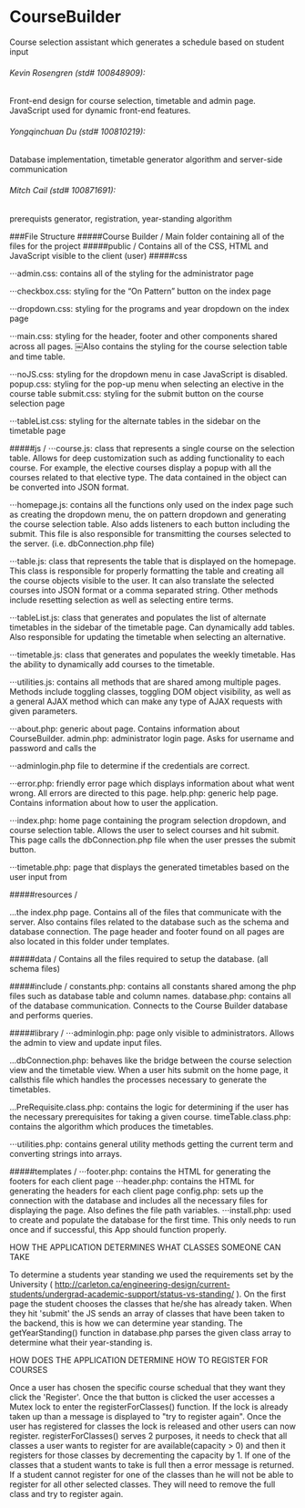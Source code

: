CourseBuilder
=============



Course selection assistant which generates a schedule based on student input

###### Kevin Rosengren (std# 100848909): 
Front-end design for course selection, timetable and admin page. JavaScript used for dynamic front-end features.
###### Yongqinchuan Du (std# 100810219): 
Database implementation, timetable generator algorithm and server-side communication
###### Mitch Cail (std# 100871691): 
prerequists generator, registration, year-standing algorithm

###File Structure
#####Course Builder /
Main folder containing all of the files for the project
#####public /
Contains all of the CSS, HTML and JavaScript visible to the client (user)
#####css

⋅⋅⋅admin.css: contains all of the styling for the administrator page

⋅⋅⋅checkbox.css: styling for the “On Pattern” button on the index page

⋅⋅⋅dropdown.css: styling for the programs and year dropdown on the index page 

⋅⋅⋅main.css: styling for the header, footer and other components shared across all pages. ￼Also contains the styling for the course selection table and time table.

⋅⋅⋅noJS.css: styling for the dropdown menu in case JavaScript is disabled.
popup.css: styling for the pop-up menu when selecting an elective in the course table submit.css: styling for the submit button on the course selection page

⋅⋅⋅tableList.css: styling for the alternate tables in the sidebar on the timetable page

#####js /
⋅⋅⋅course.js: class that represents a single course on the selection table. Allows for deep customization such as adding functionality to each course. For example, the elective courses display a popup with all the courses related to that elective type. The data contained in the object can be converted into JSON format.

⋅⋅⋅homepage.js: contains all the functions only used on the index page such as creating the dropdown menu, the on pattern dropdown and generating the course selection table. Also adds listeners to each button including the submit. This file is also responsible for transmitting the courses selected to the server. (i.e. dbConnection.php file)

⋅⋅⋅table.js: class that represents the table that is displayed on the homepage. This class is responsible for properly formatting the table and creating all the course objects visible to the user. It can also translate the selected courses into JSON format or a comma separated string. Other methods include resetting selection as well as selecting entire terms.

⋅⋅⋅tableList.js: class that generates and populates the list of alternate timetables in the sidebar of the timetable page. Can dynamically add tables. Also responsible for updating the timetable when selecting an alternative.

⋅⋅⋅timetable.js: class that generates and populates the weekly timetable. Has the ability to dynamically add courses to the timetable.

⋅⋅⋅utilities.js: contains all methods that are shared among multiple pages. Methods include toggling classes, toggling DOM object visibility, as well as a general AJAX method which can make any type of AJAX requests with given parameters.

⋅⋅⋅about.php: generic about page. Contains information about CourseBuilder. admin.php: administrator login page. Asks for username and password and calls the

⋅⋅⋅adminlogin.php file to determine if the credentials are correct.

⋅⋅⋅error.php: friendly error page which displays information about what went wrong. All errors are directed to this page.
help.php: generic help page. Contains information about how to user the application.

⋅⋅⋅index.php: home page containing the program selection dropdown, and course selection table. Allows the user to select courses and hit submit. This page calls the dbConnection.php file when the user presses the submit button.

⋅⋅⋅timetable.php: page that displays the generated timetables based on the user input from

#####resources /

...the index.php page.
Contains all of the files that communicate with the server. Also contains files related to the database such as the schema and database connection. The page header and footer found on all pages are also located in this folder under templates.

#####data /
Contains all the files required to setup the database. (all schema files)

#####include /
constants.php: contains all constants shared among the php files such as database table and column names.
database.php: contains all of the database communication. Connects to the Course Builder database and performs queries.

#####library /
⋅⋅⋅adminlogin.php: page only visible to administrators. Allows the admin to view and update input files.

...dbConnection.php: behaves like the bridge between the course selection view and the timetable view. When a user hits submit on the home page, it callsthis file which handles the processes necessary to generate the
timetables.

...PreRequisite.class.php: contains the logic for determining if the user has the necessary prerequisites for taking a given course. timeTable.class.php: contains the algorithm which produces the timetables.

⋅⋅⋅utilities.php: contains general utility methods getting the current term and converting strings into arrays.

#####templates /
⋅⋅⋅footer.php: contains the HTML for generating the footers for each client page
⋅⋅⋅header.php: contains the HTML for generating the headers for each client page config.php: sets up the connection with the database and includes all the necessary files for displaying the page. Also defines the file path variables.
⋅⋅⋅install.php: used to create and populate the database for the first time. This only needs to run once and if successful, this App should function properly.


HOW THE APPLICATION DETERMINES WHAT CLASSES SOMEONE CAN TAKE

To determine a students year standing we used the requirements set by the University ( http://carleton.ca/engineering-design/current-students/undergrad-academic-support/status-vs-standing/ ). On the first page the student chooses the classes that he/she has already taken. When they hit 'submit' the JS sends an array of classes that have been taken to the backend, this is how we can determine year standing. The getYearStanding() function in database.php parses the given class array to determine what their year-standing is. 


HOW DOES THE APPLICATION DETERMINE HOW TO REGISTER FOR COURSES

Once a user has chosen the specific course schedual that they want they click the 'Register'. Once the that button is clicked the user accesses a Mutex lock to enter the registerForClasses() function. If the lock is already taken up than a message is displayed to "try to register again". Once the user has registered for classes the lock is released and other users can now register. 
registerForClasses() serves 2 purposes, it needs to check that all classes a user wants to register for are available(capacity > 0) and then it registers for those classes by decrementing the capacity by 1. If one of the classes that a student wants to take is full then a error message is returned. If a student cannot register for one of the classes than he will not be able to register for all other selected classes. They will need to remove the full class and try to register again. 

